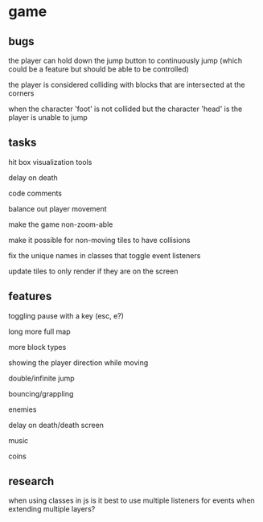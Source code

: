 # game

## bugs

the player can hold down the jump button to continuously jump (which could be a feature but should be able to be controlled)

the player is considered colliding with blocks that are intersected at the corners

when the character 'foot' is not collided but the character 'head' is the player is unable to jump

## tasks

hit box visualization tools

delay on death

code comments

balance out player movement

make the game non-zoom-able

make it possible for non-moving tiles to have collisions

fix the unique names in classes that toggle event listeners

update tiles to only render if they are on the screen

## features

toggling pause with a key (esc, e?)

long more full map

more block types

showing the player direction while moving

double/infinite jump

bouncing/grappling

enemies

delay on death/death screen

music

coins

## research

when using classes in js is it best to use multiple listeners for events when extending multiple layers?
